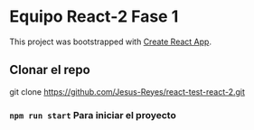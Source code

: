 # Equipo React-2 Fase 1  

This project was bootstrapped with [Create React App](https://github.com/facebook/create-react-app).

## Clonar el repo 

git clone https://github.com/Jesus-Reyes/react-test-react-2.git

### `npm run start` Para iniciar el proyecto


